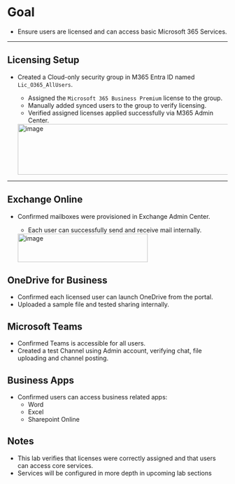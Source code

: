 # Goal
- Ensure users are licensed and can access basic Microsoft 365 Services.

---

## Licensing Setup
- Created a Cloud-only security group in M365 Entra ID named `Lic_O365_AllUsers`.
  - Assigned the `Microsoft 365 Business Premium` license to the group.
  - Manually added synced users to the group to verify licensing.
  - Verified assigned licenses applied successfully via M365 Admin Center.

  <img width="825" height="116" alt="image" src="https://github.com/user-attachments/assets/81872b54-deb3-4b58-ab8f-0e5f814c3202" />

---

## Exchange Online
- Confirmed mailboxes were provisioned in Exchange Admin Center.
  - Each user can successfully send and receive mail internally.

  <img width="297" height="65" alt="image" src="https://github.com/user-attachments/assets/5d9b4f68-be8c-43f2-ab2c-3294dd7dacca" />

## OneDrive for Business
- Confirmed each licensed user can launch OneDrive from the portal.
- Uploaded a sample file and tested sharing internally.

## Microsoft Teams
- Confirmed Teams is accessible for all users.
- Created a test Channel using Admin account, verifying chat, file uploading and channel posting.

## Business Apps
- Confirmed users can access business related apps:
    - Word
    - Excel
    - Sharepoint Online

 ## Notes
 - This lab verifies that licenses were correctly assigned and that users can access core services.
 - Services will be configured in more depth in upcoming lab sections

